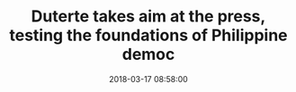 ---
date: 2018-03-17 08:58:00
link:
  source: pocket
  source_url: https://getpocket.com
  text: Duterte takes aim at the press, testing the foundations of Philippine democ
  url: https://www.washingtonpost.com/world/asia_pacific/duterte-takes-aim-at-the-press-testing-the-foundations-of-philippine-democracy/2018/03/16/a7d3f6f4-26d3-11e8-a227-fd2b009466bc_story.html?utm_term=.7b91ba73c228
slug: duterte-takes-aim-at-the-press-testing-the-foundations-of-philippine-democ
source: pocket
syndicated:
- type: twitter
  url: https://twitter.com/roytang/statuses/974932883822600192/
- type: facebook
  url: https://www.facebook.com/stephen.roy.tang/posts/10156500171988912
title: Duterte takes aim at the press, testing the foundations of Philippine democ
---